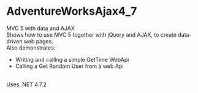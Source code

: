 # AdventureWorksAjax4_7
MVC 5 with data and AJAX<br />
Shows how to use MVC 5 together with jQuery and AJAX, to create data-driven web pages.<br />
Also demonstrates:<br />
<ul><li>Writing and calling a simple GetTime WebApi</li>
<li>Calling a Get Random User from a web Api</li></ul><br />
Uses .NET 4.7.2
